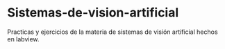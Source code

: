 # Sistemas-de-vision-artificial
Practicas y ejercicios de la materia de sistemas de visión artificial hechos en labview.
